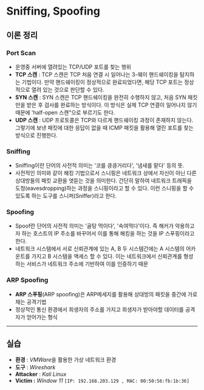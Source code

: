 # Sniffing, Spoofing

## 이론 정리

### Port Scan

- 운영중 서버에 열려있는 TCP/UDP 포트를 찾는 행위
- **TCP 스캔** : TCP 스캔은 TCP 처음 연결 시 일어나는 3-웨이 핸드쉐이킹을 탐지하는 기법이다. 만약 핸드쉐이킹이 정상적으로 완료되었다면, 해당 TCP 포트는 정상적으로 열려 있는 것으로 판단할 수 있다.
- **SYN 스캔** : SYN 스캔은 TCP 핸드쉐이킹을 완전히 수행하지 않고, 처음 SYN 패킷만을 받은 후 검사를 완료하는 방식이다. 이 방식은 실제 TCP 연결이 일어나지 않기 때문에 'half-open 스캔"으로 부르기도 한다.
- **UDP 스캔** : UDP 프로토콜은 TCP와 다르게 핸드쉐이킹 과정이 존재하지 않는다. 그렇기에 보낸 패킷에 대한 응답이 없을 때 ICMP 패킷을 활용해 열린 포트를 찾는 방식으로 진행한다.

### Sniffing

- Sniffing이란 단어의 사전적 의미는 '코를 킁킁거리다', '냄새를 맡다' 등의 뜻.
- 사전적인 의미와 같이 해킹 기법으로서 스니핑은 네트워크 상에서 자신이 아닌 다른 상대방들의 패킷 교환을 엿듣는 것을 의미한다. 간단히 말하여 네트워크 트래픽을 도청(eavesdropping)하는 과정을 스니핑이라고 할 수 있다. 이런 스니핑을 할 수 있도록 하는 도구를 스니퍼(Sniffer)라고 한다.

### Spoofing

- Spoof란 단어의 사전적 의미는 '골탕 먹이다', '속여먹다'이다. 즉 해커가 악용하고자 하는 호스트의 IP 주소를 바꾸어서 이를 통해 해킹을 하는 것을 IP 스푸핑이라고 한다.
- 네트워크 시스템에서 서로 신뢰관계에 있는 A, B 두 시스템간에는 A 시스템의 어카운트를 가지고 B 시스템을 액세스 할 수 있다. 이는 네트워크에서 신뢰관계를 형성하는 서비스가 네트워크 주소에 기반하여 이를 인증하기 때문

### ARP Spoofing

- **ARP 스푸핑**(ARP spoofing)은 ARP메세지를 활용해 상대방의 패킷을 중간에 가로채는 공격기법
- 정상적인 통신 환경에서 희생자의 주소를 가지고 희생자가 받아야할 데이터를 공격자가 얻어가는 형식

---

## 실습

- **환경** : *VMWare*을 활용한 가상 네트워크 환경
- **도구** : *Wireshark*
- **Attacker** : *Kali Linux*
- **Victim :** *Window 11* `[IP: 192.168.203.129 , MAC: 00:50:56:fb:1b:36]`



